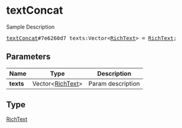 # textConcat

Sample Description

<pre>
<a href="../constructor/textConcat.md">textConcat</a>#7e6260d7 texts:Vector&lt;<a href="../type/RichText.md">RichText</a>&gt; = <a href="../type/RichText.md">RichText</a>;
</pre>
## Parameters

| Name | Type | Description |
|------|:----:|-------------|
| **texts** | Vector&lt;<a href="../type/RichText.md">RichText</a>&gt; | Param description |

## Type

<a href="../type/RichText.md">RichText</a>
